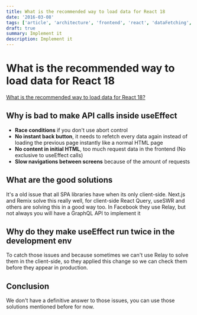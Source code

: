 ```yaml
---
title: What is the recommended way to load data for React 18
date: '2016-03-08'
tags: ['article', 'architecture', 'frontend', 'react', 'dataFetching', 'react18', 'fetch', 'read', 'withResume']
draft: true
summary: Implement it
description: Implement it
---
```


# What is the recommended way to load data for React 18

[What is the recommended way to load data for React 18?](https://www.reddit.com/r/reactjs/comments/vi6q6f/what_is_the_recommended_way_to_load_data_for)

## Why is bad to make API calls inside useEffect

- **Race conditions** if you don't use abort control
- **No instant back button**, it needs to refetch every data again instead of loading the previous page instantly like a normal HTML page
- **No content in initial HTML**, too much request data in the frontend (No exclusive to useEffect calls)
- **Slow navigations between screens** because of the amount of requests

## What are the good solutions

It's a old issue that all SPA libraries have when its only client-side.
Next.js and Remix solve this really well, for client-side React Query, useSWR and others are solving this in a good way too.
In Facebook they use Relay, but not always you will have a GraphQL API to implement it

## Why do they make useEffect run twice in the development env

To catch those issues and because sometimes we can't use Relay to solve them in the client-side, so they applied this change so we can check them before they appear in production.

## Conclusion

We don't have a definitive answer to those issues, you can use those solutions mentioned before for now.